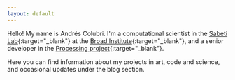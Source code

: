 ```yaml
---
layout: default
---
```


Hello! My name is Andrés Colubri. I'm a computational scientist in the [Sabeti Lab](https://www.sabetilab.org/){:target="_blank"} at the [Broad Institute](https://www.broadinstitute.org/){:target="_blank"}, and a senior developer in the [Processing project](https://processing.org/){:target="_blank"}.

Here you can find information about my projects in art, code and science, and occasional updates under the blog section.

